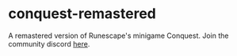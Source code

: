 # conquest-remastered

A remastered version of Runescape's minigame Conquest. Join the community discord [here](https://discord.com/invite/pnSmQVd).
